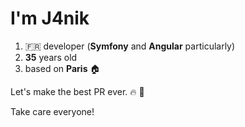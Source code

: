 # I'm J4nik
1. :fr: developer (**Symfony** and **Angular** particularly)
2. **35** years old
3. based on **Paris** :house:

Let's make the best PR ever. :fire: :rocket:

Take care everyone!